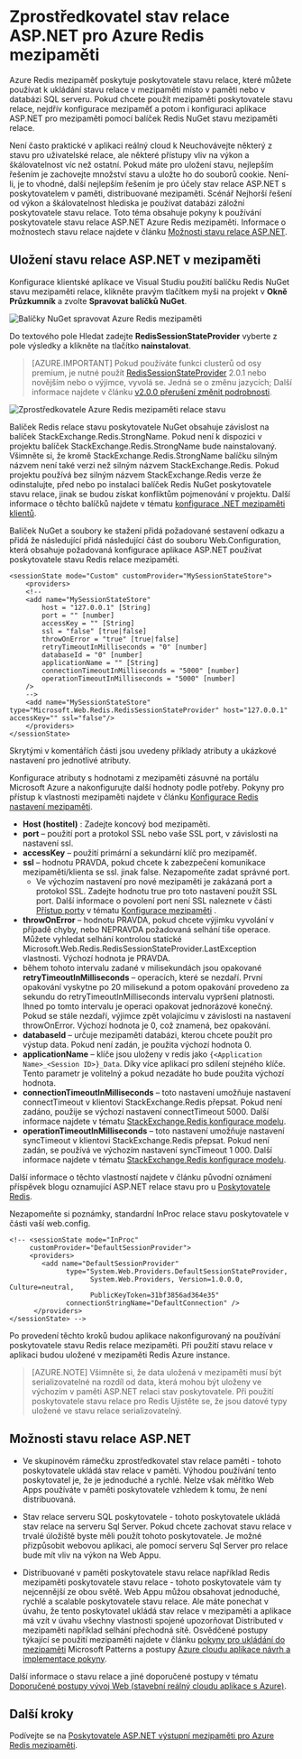 <properties
    pageTitle="Stav relace ASP.NET mezipaměti poskytovatele | Microsoft Azure"
    description="Zjistěte, jak ukládat stav relace ASP.NET použití mezipaměti Redis Azure"
    services="redis-cache"
    documentationCenter="na"
    authors="steved0x"
    manager="douge"
    editor="tysonn" />
<tags
    ms.service="cache"
    ms.devlang="na"
    ms.topic="article"
    ms.tgt_pltfrm="cache-redis"
    ms.workload="tbd"
    ms.date="09/01/2016"
    ms.author="sdanie" />

# <a name="aspnet-session-state-provider-for-azure-redis-cache"></a>Zprostředkovatel stav relace ASP.NET pro Azure Redis mezipaměti

Azure Redis mezipaměť poskytuje poskytovatele stavu relace, které můžete používat k ukládání stavu relace v mezipaměti místo v paměti nebo v databázi SQL serveru. Pokud chcete použít mezipaměti poskytovatele stavu relace, nejdřív konfigurace mezipaměť a potom i konfiguraci aplikace ASP.NET pro mezipaměti pomocí balíček Redis NuGet stavu mezipaměti relace.

Není často praktické v aplikaci reálný cloud k Neuchovávejte některý z stavu pro uživatelské relace, ale některé přístupy vliv na výkon a škálovatelnost víc než ostatní. Pokud máte pro uložení stavu, nejlepším řešením je zachovejte množství stavu a uložte ho do souborů cookie. Není-li, je to vhodné, další nejlepším řešením je pro účely stav relace ASP.NET s poskytovatelem v paměti, distribuované mezipaměti. Scénář Nejhorší řešení od výkon a škálovatelnost hlediska je používat databázi záložní poskytovatele stavu relace. Toto téma obsahuje pokyny k používání poskytovatele stavu relace ASP.NET Azure Redis mezipaměti. Informace o možnostech stavu relace najdete v článku [Možnosti stavu relace ASP.NET](#aspnet-session-state-options).

## <a name="store-aspnet-session-state-in-the-cache"></a>Uložení stavu relace ASP.NET v mezipaměti

Konfigurace klientské aplikace ve Visual Studiu použití balíčku Redis NuGet stavu mezipaměti relace, klikněte pravým tlačítkem myši na projekt v **Okně Průzkumník** a zvolte **Spravovat balíčků NuGet**.

![Balíčky NuGet spravovat Azure Redis mezipaměti](./media/cache-aspnet-session-state-provider/redis-cache-manage-nuget-menu.png)

Do textového pole Hledat zadejte **RedisSessionStateProvider** vyberte z pole výsledky a klikněte na tlačítko **nainstalovat**.

>[AZURE.IMPORTANT] Pokud používáte funkci clusterů od osy premium, je nutné použít [RedisSessionStateProvider](https://www.nuget.org/packages/Microsoft.Web.RedisSessionStateProvider) 2.0.1 nebo novějším nebo o výjimce, vyvolá se. Jedná se o změnu jazycích; Další informace najdete v článku [v2.0.0 přerušení změnit podrobnosti](https://github.com/Azure/aspnet-redis-providers/wiki/v2.0.0-Breaking-Change-Details).

![Zprostředkovatele Azure Redis mezipaměti relace stavu](./media/cache-aspnet-session-state-provider/redis-cache-session-state-provider.png)

Balíček Redis relace stavu poskytovatele NuGet obsahuje závislost na balíček StackExchange.Redis.StrongName. Pokud není k dispozici v projektu balíček StackExchange.Redis.StrongName bude nainstalovaný. Všimněte si, že kromě StackExchange.Redis.StrongName balíčku silným názvem není také verzi než silným názvem StackExchange.Redis. Pokud projektu používá bez silným názvem StackExchange.Redis verze že odinstalujte, před nebo po instalaci balíček Redis NuGet poskytovatele stavu relace, jinak se budou získat konfliktům pojmenování v projektu. Další informace o těchto balíčků najdete v tématu [konfigurace .NET mezipaměti klientů](cache-dotnet-how-to-use-azure-redis-cache.md#configure-the-cache-clients).

Balíček NuGet a soubory ke stažení přidá požadované sestavení odkazu a přidá že následující přidá následující část do souboru Web.Configuration, která obsahuje požadovaná konfigurace aplikace ASP.NET používat poskytovatele stavu Redis relace mezipaměti.

    <sessionState mode="Custom" customProvider="MySessionStateStore">
        <providers>
        <!--
        <add name="MySessionStateStore"
            host = "127.0.0.1" [String]
            port = "" [number]
            accessKey = "" [String]
            ssl = "false" [true|false]
            throwOnError = "true" [true|false]
            retryTimeoutInMilliseconds = "0" [number]
            databaseId = "0" [number]
            applicationName = "" [String]
            connectionTimeoutInMilliseconds = "5000" [number]
            operationTimeoutInMilliseconds = "5000" [number]
        />
        -->
        <add name="MySessionStateStore" type="Microsoft.Web.Redis.RedisSessionStateProvider" host="127.0.0.1" accessKey="" ssl="false"/>
        </providers>
    </sessionState>

Skrytými v komentářích části jsou uvedeny příklady atributy a ukázkové nastavení pro jednotlivé atributy.

Konfigurace atributy s hodnotami z mezipaměti zásuvné na portálu Microsoft Azure a nakonfigurujte další hodnoty podle potřeby. Pokyny pro přístup k vlastnosti mezipaměti najdete v článku [Konfigurace Redis nastavení mezipaměti](cache-configure.md#configure-redis-cache-settings).

-   **Host (hostitel)** : Zadejte koncový bod mezipaměti.
-   **port** – použití port a protokol SSL nebo vaše SSL port, v závislosti na nastavení ssl.
-   **accessKey** – použití primární a sekundární klíč pro mezipaměť.
-   **ssl** – hodnotu PRAVDA, pokud chcete k zabezpečení komunikace mezipaměti/klienta se ssl. jinak false. Nezapomeňte zadat správné port.
    -   Ve výchozím nastavení pro nové mezipaměti je zakázaná port a protokol SSL. Zadejte hodnotu true pro toto nastavení použít SSL port. Další informace o povolení port není SSL naleznete v části [Přístup porty](cache-configure.md#access-ports) v tématu [Konfigurace mezipaměti](cache-configure.md) .
-   **throwOnError** – hodnotu PRAVDA, pokud chcete výjimku vyvolání v případě chyby, nebo NEPRAVDA požadovaná selhání tiše operace. Můžete vyhledat selhání kontrolou statické Microsoft.Web.Redis.RedisSessionStateProvider.LastException vlastnosti. Výchozí hodnota je PRAVDA.
-   během tohoto intervalu zadané v milisekundách jsou opakované **retryTimeoutInMilliseconds** – operacích, které se nezdaří. První opakování vyskytne po 20 milisekund a potom opakování provedeno za sekundu do retryTimeoutInMilliseconds intervalu vypršení platnosti. Ihned po tomto intervalu je operaci opakovat jednorázové konečný. Pokud se stále nezdaří, výjimce zpět volajícímu v závislosti na nastavení throwOnError. Výchozí hodnota je 0, což znamená, bez opakování.
-   **databaseId** – určuje mezipaměti databázi, kterou chcete použít pro výstup data. Pokud není zadán, je použita výchozí hodnota 0.
-   **applicationName** – klíče jsou uloženy v redis jako `{<Application Name>_<Session ID>}_Data`. Díky více aplikací pro sdílení stejného klíče. Tento parametr je volitelný a pokud nezadáte ho bude použita výchozí hodnota.
-   **connectionTimeoutInMilliseconds** – toto nastavení umožňuje nastavení connectTimeout v klientovi StackExchange.Redis přepsat. Pokud není zadáno, použije se výchozí nastavení connectTimeout 5000. Další informace najdete v tématu [StackExchange.Redis konfigurace modelu](http://go.microsoft.com/fwlink/?LinkId=398705).
-   **operationTimeoutInMilliseconds** – toto nastavení umožňuje nastavení syncTimeout v klientovi StackExchange.Redis přepsat. Pokud není zadán, se používá ve výchozím nastavení syncTimeout 1 000. Další informace najdete v tématu [StackExchange.Redis konfigurace modelu](http://go.microsoft.com/fwlink/?LinkId=398705).

Další informace o těchto vlastností najdete v článku původní oznámení příspěvek blogu oznamující ASP.NET relace stavu pro u [Poskytovatele Redis](http://blogs.msdn.com/b/webdev/archive/2014/05/12/announcing-asp-net-session-state-provider-for-redis-preview-release.aspx).

Nezapomeňte si poznámky, standardní InProc relace stavu poskytovatele v části vaší web.config.

    <!-- <sessionState mode="InProc"
         customProvider="DefaultSessionProvider">
         <providers>
            <add name="DefaultSessionProvider"
                  type="System.Web.Providers.DefaultSessionStateProvider,
                        System.Web.Providers, Version=1.0.0.0, Culture=neutral,
                        PublicKeyToken=31bf3856ad364e35"
                  connectionStringName="DefaultConnection" />
          </providers>
    </sessionState> -->

Po provedení těchto kroků budou aplikace nakonfigurovaný na používání poskytovatele stavu Redis relace mezipaměti. Při použití stavu relace v aplikaci budou uložené v mezipaměti Redis Azure instance.

>[AZURE.NOTE] Všimněte si, že data uložená v mezipaměti musí být serializovatelné na rozdíl od data, která mohou být uloženy ve výchozím v paměti ASP.NET relaci stav poskytovatele. Při použití poskytovatele stavu relace pro Redis Ujistěte se, že jsou datové typy uložené ve stavu relace serializovatelný.

## <a name="aspnet-session-state-options"></a>Možnosti stavu relace ASP.NET

- Ve skupinovém rámečku zprostředkovatel stav relace paměti - tohoto poskytovatele ukládá stav relace v paměti. Výhodou používání tento poskytovatel je, že je jednoduché a rychlé. Nelze však měřítko Web Apps používáte v paměti poskytovatele vzhledem k tomu, že není distribuovaná.

- Stav relace serveru SQL poskytovatele - tohoto poskytovatele ukládá stav relace na serveru Sql Server. Pokud chcete zachovat stavu relace v trvalé úložiště byste měli použít tohoto poskytovatele. Je možné přizpůsobit webovou aplikaci, ale pomocí serveru Sql Server pro relace bude mít vliv na výkon na Web Appu.

- Distribuované v paměti poskytovatele stavu relace například Redis mezipaměti poskytovatele stavu relace - tohoto poskytovatele vám ty nejcennější ze obou světě. Web Appu můžou obsahovat jednoduché, rychlé a scalable poskytovatele stavu relace. Ale máte ponechat v úvahu, že tento poskytovatel ukládá stav relace v mezipaměti a aplikace má vzít v úvahu všechny vlastnosti spojené upozorňovat Distributed v mezipaměti například selhání přechodná sítě. Osvědčené postupy týkající se použití mezipaměti najdete v článku [pokyny pro ukládání do mezipaměti](../best-practices-caching.md) Microsoft Patterns a postupy [Azure cloudu aplikace návrh a implementace pokyny](https://github.com/mspnp/azure-guidance).

Další informace o stavu relace a jiné doporučené postupy v tématu [Doporučené postupy vývoj Web (stavební reálný cloudu aplikace s Azure)](http://www.asp.net/aspnet/overview/developing-apps-with-windows-azure/building-real-world-cloud-apps-with-windows-azure/web-development-best-practices).

## <a name="next-steps"></a>Další kroky

Podívejte se na [Poskytovatele ASP.NET výstupní mezipaměti pro Azure Redis mezipaměti](cache-aspnet-output-cache-provider.md).
